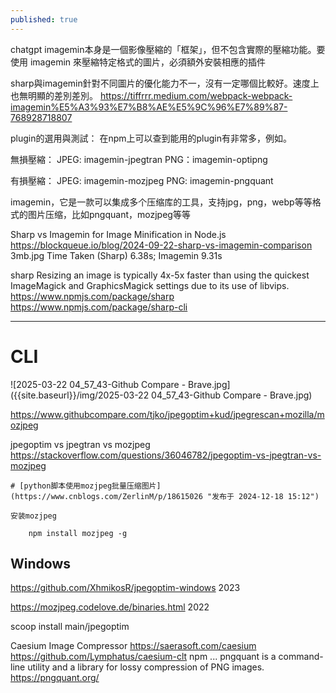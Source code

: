 ```yaml
---
published: true
---
```

chatgpt
imagemin本身是一個影像壓縮的「框架」，但不包含實際的壓縮功能。要使用 imagemin 來壓縮特定格式的圖片，必須額外安裝相應的插件

sharp與imagemin針對不同圖片的優化能力不一，沒有一定哪個比較好。速度上也無明顯的差別差別。
  https://tiffrrr.medium.com/webpack-webpack-imagemin%E5%A3%93%E7%B8%AE%E5%9C%96%E7%89%87-768928718807
  
plugin的選用與測試：
在npm上可以查到能用的plugin有非常多，例如。

無損壓縮：
JPEG: imagemin-jpegtran
PNG：imagemin-optipng

有損壓縮：
JPEG: imagemin-mozjpeg
PNG: imagemin-pngquant

imagemin，它是一款可以集成多个压缩库的工具，支持jpg，png，webp等等格式的图片压缩，比如pngquant，mozjpeg等等

Sharp vs Imagemin for Image Minification in Node.js
  https://blockqueue.io/blog/2024-09-22-sharp-vs-imagemin-comparison
  3mb.jpg Time Taken (Sharp) 6.38s;	Imagemin 9.31s

sharp
Resizing an image is typically 4x-5x faster than using the quickest ImageMagick and GraphicsMagick settings due to its use of libvips.
  https://www.npmjs.com/package/sharp
  https://www.npmjs.com/package/sharp-cli

---

# CLI

![2025-03-22 04_57_43-Github Compare - Brave.jpg]({{site.baseurl}}/img/2025-03-22 04_57_43-Github Compare - Brave.jpg)

https://www.githubcompare.com/tjko/jpegoptim+kud/jpegrescan+mozilla/mozjpeg

jpegoptim vs jpegtran vs mozjpeg
  https://stackoverflow.com/questions/36046782/jpegoptim-vs-jpegtran-vs-mozjpeg

```
# [python脚本使用mozjpeg批量压缩图片](https://www.cnblogs.com/ZerlinM/p/18615026 "发布于 2024-12-18 15:12")

安装mozjpeg

    npm install mozjpeg -g
```

## Windows
https://github.com/XhmikosR/jpegoptim-windows
2023

https://mozjpeg.codelove.de/binaries.html
2022

scoop install main/jpegoptim

Caesium Image Compressor
  https://saerasoft.com/caesium
  https://github.com/Lymphatus/caesium-clt
npm ...
pngquant is a command-line utility and a library for lossy compression of PNG images.
  https://pngquant.org/
